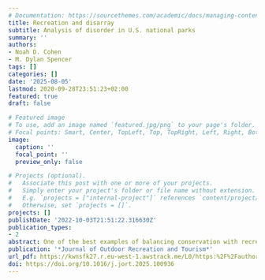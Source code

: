 ```yaml
---
# Documentation: https://sourcethemes.com/academic/docs/managing-content/
title: Recreation and disarray
subtitle: Analysis of disorder in U.S. national parks
summary: ''
authors:
- Noah D. Cohen
- M. Dylan Spencer
tags: []
categories: []
date: '2025-08-05'
lastmod: 2020-09-28T23:51:23+02:00
featured: true
draft: false

# Featured image
# To use, add an image named `featured.jpg/png` to your page's folder.
# Focal points: Smart, Center, TopLeft, Top, TopRight, Left, Right, BottomLeft, Bottom, BottomRight.
image:
  caption: ''
  focal_point: ''
  preview_only: false

# Projects (optional).
#   Associate this post with one or more of your projects.
#   Simply enter your project's folder or file name without extension.
#   E.g. `projects = ["internal-project"]` references `content/project/deep-learning/index.md`.
#   Otherwise, set `projects = []`.
projects: []
publishDate: '2022-10-03T21:51:22.316630Z'
publication_types:
- 2
abstract: One of the best examples of balancing conservation with recreation-based tourism is the United States National Park System. With millions of visits per year in many parks, incidents of disorder are inevitable. Despite the limited amount of past literature examining more formal crime within national parks, to date, no studies have examined incidents of disorder or how these might affect recreation in these public spaces. This study examines over 74,000 incidents of disorder from 2000 to 2023 across four national parks using citation data from the Central Violations Bureau. These incidents were categorized and analyzed descriptively and longitudinally using autoregressive integrated moving average (ARIMA) models. The study finds that disorder is infrequent relative to visitation, with traffic-related citations comprising approximately 66 % of all incidents. In contrast, only about 5 % of citations were directly related to conservation or natural resources. These findings provide an empirical foundation for informing low-cost, prevention-oriented park management strategies.
publication: '*Journal of Outdoor Recreation and Tourism*'
url_pdf: https://kwnsfk27.r.eu-west-1.awstrack.me/L0/https:%2F%2Fauthors.elsevier.com%2Fsd%2Farticle%2FS0964-5691(25)00281-9/1/010201978e607992-f9c00a4a-fe5d-4c26-a0a9-e30434a9c78c-000000/FR5XqXWS1BR1qXpKGjD6Y6aaUlw=431](https://www.sciencedirect.com/science/article/pii/S2213078025000829
doi: https://doi.org/10.1016/j.jort.2025.100936
---
```

